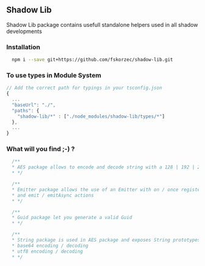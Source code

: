 ## Shadow Lib
Shadow Lib package contains usefull standalone helpers used in all shadow developments
<br />

### Installation

```bash
  npm i --save git+https://github.com/fskorzec/shadow-lib.git
```

### To use types in Module System

```javascript
// Add the correct path for typings in your tsconfig.json
{
  ...
  "baseUrl": "./",
  "paths": {
    "shadow-lib/*" : ["./node_modules/shadow-lib/types/*"]
  },
  ...
}
```

### What will you find ;-) ?

```typescript
  /**
  * AES package allows to encode and decode string with a 128 | 192 | 256 bits encoding
  * */

  /**
  * Emitter package allows the use of an Emitter with on / once registering function
  * and emit / emitAsync actions
  * */

  /**
  * Guid package let you generate a valid Guid
  * */

  /**
  * String package is used in AES package and exposes String prototypes for
  * base64 encoding / decoding
  * utf8 encoding / decoding
  * */
```